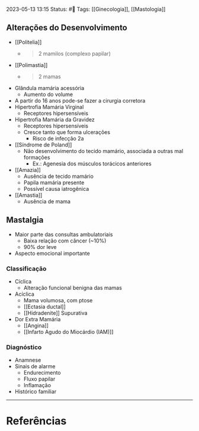 2023-05-13 13:15
Status: #🌱 
Tags: [[Ginecologia]], [[Mastologia]]
<br/>
## Alterações do Desenvolvimento
- [[Politelia]]
	- >2 mamilos (complexo papilar)
- [[Polimastia]]
	- >2 mamas
- Glândula mamária acessória
	- Aumento do volume
- A partir do 16 anos pode-se fazer a cirurgia corretora
- Hipertrofia Mamária Virginal
	- Receptores hipersensíveis
- Hipertrofia Mamária da Gravidez
	- Receptores hipersensíveis
	- Cresce tanto que forma ulcerações
		- Risco de infecção 2a
- [[Síndrome de Poland]]
	- Não desenvolvimento do tecido mamário, associada a outras mal formações
		- Ex.: Agenesia dos músculos torácicos anteriores
- [[Amazia]]
	- Ausência de tecido mamário
	- Papila mamária presente
	- Possível causa iatrogênica
- [[Amastia]]
	- Ausência de mama
## Mastalgia
- Maior parte das consultas ambulatoriais
	- Baixa relação com câncer (~10%)
	- 90% dor leve
- Aspecto emocional importante
### Classificação
- Cíclica
	- Alteração funcional benigna das mamas
- Acíclica
	- Mama volumosa, com ptose
	- [[Ectasia ductal]]
	- [[Hidradenite]] Supurativa
- Dor Extra Mamária
	- [[Angina]]
	- [[Infarto Agudo do Miocárdio (IAM)]]
### Diagnóstico
- Anamnese
- Sinais de alarme
	- Endurecimento
	- Fluxo papilar
	- Inflamação
- Histórico familiar
____
# Referências

